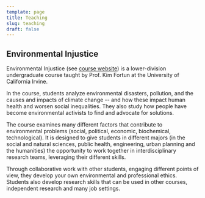 ```yaml
---
template: page
title: Teaching
slug: teaching
draft: false
---
```

## Environmental Injustice

Environmental Injustice (see [course website](https://disaster-sts-network.org/content/environmental-injustice-summer-2020/essay)) is a lower-division undergraduate course taught by Prof. Kim Fortun at the University of California Irvine.

In the course, students analyze environmental disasters, pollution, and the causes and impacts of climate change -- and how these impact human health and worsen social inequalities. They also study how people have become environmental activists to find and advocate for solutions.

The course examines many different factors that contribute to environmental problems (social, political, economic, biochemical, technological). It is designed to give students in different majors (in the social and natural sciences, public health, engineering, urban planning and the humanities) the opportunity to work together in interdisciplinary research teams, leveraging their different skills.

Through collaborative work with other students, engaging different points of view, they develop your own environmental and professional ethics. Students also develop research skills that can be used in other courses, independent research and many job settings.